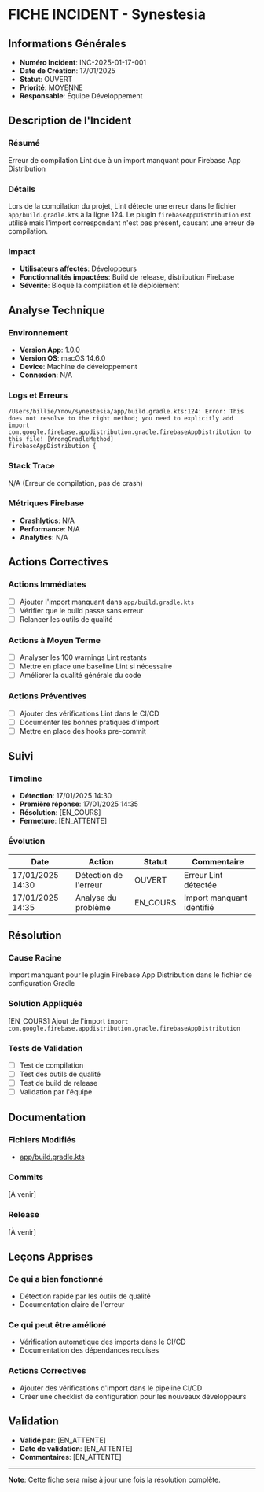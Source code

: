 # FICHE INCIDENT - Synestesia

## Informations Générales

- **Numéro Incident**: INC-2025-01-17-001
- **Date de Création**: 17/01/2025
- **Statut**: OUVERT
- **Priorité**: MOYENNE
- **Responsable**: Équipe Développement

## Description de l'Incident

### Résumé

Erreur de compilation Lint due à un import manquant pour Firebase App Distribution

### Détails

Lors de la compilation du projet, Lint détecte une erreur dans le fichier `app/build.gradle.kts` à la ligne 124. Le plugin `firebaseAppDistribution` est utilisé mais l'import correspondant n'est pas présent, causant une erreur de compilation.

### Impact

- **Utilisateurs affectés**: Développeurs
- **Fonctionnalités impactées**: Build de release, distribution Firebase
- **Sévérité**: Bloque la compilation et le déploiement

## Analyse Technique

### Environnement

- **Version App**: 1.0.0
- **Version OS**: macOS 14.6.0
- **Device**: Machine de développement
- **Connexion**: N/A

### Logs et Erreurs

```
/Users/billie/Ynov/synestesia/app/build.gradle.kts:124: Error: This does not resolve to the right method; you need to explicitly add import com.google.firebase.appdistribution.gradle.firebaseAppDistribution to this file! [WrongGradleMethod]
firebaseAppDistribution {
```

### Stack Trace

N/A (Erreur de compilation, pas de crash)

### Métriques Firebase

- **Crashlytics**: N/A
- **Performance**: N/A
- **Analytics**: N/A

## Actions Correctives

### Actions Immédiates

- [ ] Ajouter l'import manquant dans `app/build.gradle.kts`
- [ ] Vérifier que le build passe sans erreur
- [ ] Relancer les outils de qualité

### Actions à Moyen Terme

- [ ] Analyser les 100 warnings Lint restants
- [ ] Mettre en place une baseline Lint si nécessaire
- [ ] Améliorer la qualité générale du code

### Actions Préventives

- [ ] Ajouter des vérifications Lint dans le CI/CD
- [ ] Documenter les bonnes pratiques d'import
- [ ] Mettre en place des hooks pre-commit

## Suivi

### Timeline

- **Détection**: 17/01/2025 14:30
- **Première réponse**: 17/01/2025 14:35
- **Résolution**: [EN_COURS]
- **Fermeture**: [EN_ATTENTE]

### Évolution

| Date | Action | Statut | Commentaire |
|------|--------|--------|-------------|
| 17/01/2025 14:30 | Détection de l'erreur | OUVERT | Erreur Lint détectée |
| 17/01/2025 14:35 | Analyse du problème | EN_COURS | Import manquant identifié |

## Résolution

### Cause Racine

Import manquant pour le plugin Firebase App Distribution dans le fichier de configuration Gradle

### Solution Appliquée

[EN_COURS] Ajout de l'import `import com.google.firebase.appdistribution.gradle.firebaseAppDistribution`

### Tests de Validation

- [ ] Test de compilation
- [ ] Test des outils de qualité
- [ ] Test de build de release
- [ ] Validation par l'équipe

## Documentation

### Fichiers Modifiés

- [app/build.gradle.kts](app/build.gradle.kts)

### Commits

[À venir]

### Release

[À venir]

## Leçons Apprises

### Ce qui a bien fonctionné

- Détection rapide par les outils de qualité
- Documentation claire de l'erreur

### Ce qui peut être amélioré

- Vérification automatique des imports dans le CI/CD
- Documentation des dépendances requises

### Actions Correctives

- Ajouter des vérifications d'import dans le pipeline CI/CD
- Créer une checklist de configuration pour les nouveaux développeurs

## Validation

- **Validé par**: [EN_ATTENTE]
- **Date de validation**: [EN_ATTENTE]
- **Commentaires**: [EN_ATTENTE]

---

**Note**: Cette fiche sera mise à jour une fois la résolution complète.
